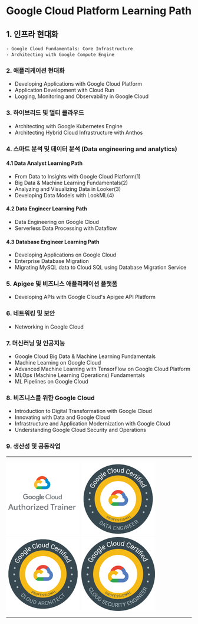 # Google Cloud Platform Learning Path

## 1. 인프라 현대화

    - Google Cloud Fundamentals: Core Infrastructure
    - Architecting with Google Compute Engine

### 2. 애플리케이션 현대화

- Developing Applications with Google Cloud Platform
- Application Development with Cloud Run
- Logging, Monitoring and Observability in Google Cloud

### 3. 하이브리드 및 멀티 클라우드

- Architecting with Google Kubernetes Engine
- Architecting Hybrid Cloud Infrastructure with Anthos

### 4. 스마트 분석 및 데이터 분석 (Data engineering and analytics)

#### 4.1 Data Analyst Learning Path

- From Data to Insights with Google Cloud Platform(1)
- Big Data & Machine Learning Fundamentals(2)
- Analyzing and Visualizing Data in Looker(3)
- Developing Data Models with LookML(4)

#### 4.2 Data Engineer Learning Path

- Data Engineering on Google Cloud
- Serverless Data Processing with Dataflow

#### 4.3 Database Engineer Learning Path

- Developing Applications on Google Cloud
- Enterprise Database Migration
- Migrating MySQL data to Cloud SQL using Database Migration Service

### 5. Apigee 및 비즈니스 애플리케이션 플랫폼

- Developing APIs with Google Cloud's Apigee API Platform

### 6. 네트워킹 및 보안

- Networking in Google Cloud

### 7. 머신러닝 및 인공지능

- Google Cloud Big Data & Machine Learning Fundamentals
- Machine Learning on Google Cloud
- Advanced Machine Learning with TensorFlow on Google Cloud Platform
- MLOps (Machine Learning Operations) Fundamentals
- ML Pipelines on Google Cloud

### 8. 비즈니스를 위한 Google Cloud

- Introduction to Digital Transformation with Google Cloud
- Innovating with Data and Google Cloud
- Infrastructure and Application Modernization with Google Cloud
- Understanding Google Cloud Security and Operations

### 9. 생산성 및 공동작업

---

![GCP Trainer](Z1.Etc/Certifications/gcp_instructor_thumb.png)
![GCP DE](Z1.Etc/Certifications/gcp_data_engineer_thumb.png)
![GCP CAP](Z1.Etc/Certifications/gcp_cloud_architect_thumb.png)
![GCP SE](Z1.Etc/Certifications/gcp_security_engineer_thumb.png)

---
